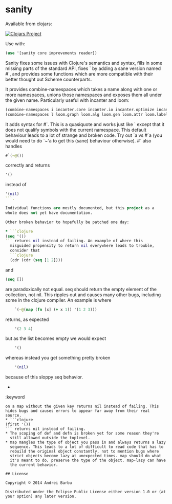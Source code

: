 # sanity

Available from clojars:

[![Clojars Project](http://clojars.org/com._0xab/sanity/latest-version.svg)](https://clojars.org/com._0xab/sanity)

Use with:

```clojure
(use '[sanity core improvements reader])
```

Sanity fixes some issues with Clojure's semantics and syntax, fills in
some missing parts of the standard API, fixes \` by adding a sane
version named #\`, and provides some functions which are more
compatible with their better thought out Scheme counterparts.

It provides combine-namespaces which takes a name along with one or
more namespaces, unions those namespaces and exposes them all under
the given name. Particularly useful with incanter and loom:

```clojure
(combine-namespaces i incanter.core incanter.io incanter.optimize incanter.stats)
(combine-namespaces l loom.graph loom.alg loom.gen loom.attr loom.label loom.io)
```

It adds syntax for #\`. This is a quasiquote and works just like \`
except that it does not qualify symbols with the current namespace.
This default behaviour leads to a lot of strange and broken code.  Try
out \`a vs #\`a (you would need to do \`~'a to get this (sane)
behaviour otherwise). #\` also handles
```clojure
#`(~@())
```
correctly and returns
```clojure
'()
```
instead of
```clojure
'(nil)
```.

Individual functions are mostly documented, but this project as a
whole does not yet have documentation.

Other broken behavior to hopefully be patched one day:

* ```clojure
(seq '())
``` returns nil instead of failing. An example of where this
  misguided propensity to return nil everywhere leads to trouble,
  consider that
  ```clojure
  (cdr (cdr (seq [1 2])))
  ```
  and
  ```clojure
  (seq [])
  ```
  are paradoxically not
  equal. seq should return the empty element of the collection, not
  nil. This ripples out and causes many other bugs, including some in
  the clojure compiler. An example is where
```clojure
    `(~@(map (fn [x] (+ x 1)) '(1 2 3)))
```
  returns, as expected
```clojure
    '(2 3 4)
```
  but as the list becomes empty we would expect
```clojure
    '()
```
  whereas instead you get something pretty broken
```clojure
    '(nil)
```
  because of this sloppy seq behavior.
* ```clojure
:keyword
```
on a map without the given key returns nil instead of failing. This
hides bugs and causes errors to appear far away from their real
source.
* ```clojure
(first '())
``` returns nil instead of failing.
* The scoping of def and defn is broken yet for some reason they're
  still allowed outside the toplevel.
* map mangles the type of object you pass in and always returns a lazy
  sequence. This leads to a lot of difficult to read code that has to
  rebuild the original object constantly, not to mention bugs where
  strict objects become lazy at unexpected times. map should do what
  it's meant to do, preserve the type of the object. map-lazy can have
  the current behavior.

## License

Copyright © 2014 Andrei Barbu

Distributed under the Eclipse Public License either version 1.0 or (at
your option) any later version.
